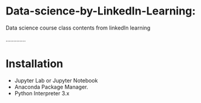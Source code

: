 # Data-science-by-LinkedIn-Learning:

Data science course class contents from linkedIn learning

.............

# Installation
* Jupyter Lab or Jupyter Notebook
* Anaconda Package Manager.
* Python Interpreter 3.x
